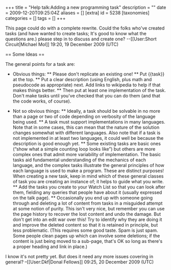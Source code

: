 +++
title = "Help talk:Adding a new programming task"
description = ""
date = 2009-12-20T09:25:04Z
aliases = []
[extra]
id = 5238
[taxonomies]
categories = []
tags = []
+++

This page could do with a complete rewrite.  Could the folks who've created tasks (and have wanted to create tasks; It's good to know what the questions are.) please step in to discuss and create one? --[[User:Short Circuit|Michael Mol]] 19:20, 19 December 2009 (UTC)

== Some Ideas ==

The general points for a task are:
* Obvious things:
** Please don't replicate an existing one!
** Put <nowiki>{{task}}</nowiki> at the top.
** Put a clear description (using English, plus math and pseudocode as appropriate) next. Add links to wikipedia to help if that makes things better.
** Then put at least one implementation of the task. Don't make tasks until you've checked that you can do them (and that the code works, of course).

* Not so obvious things:
** Ideally, a task should be solvable in no more than a page or two of code depending on verbosity of the language being used.
** A task must support implementations in many languages. Note that in some cases, this can mean that the nature of the solution changes somewhat with different languages. Also note that if a task is not implemented in at least two languages, it could well be because the description is good enough yet.
** Some existing tasks are basic ones (“show what a simple counting loop looks like”) but others are more complex ones that admit more variability of implementation. The basic tasks aid fundamental understanding of the mechanics of each language, and the complex tasks illustrate the general principles of how each language is used to make a program. These are distinct purposes! When creating a new task, keep in mind which of these general classes of task you are creating an instance of; it helps to guide what you write.
** Add the tasks you create to your Watch List so that you can look after them, fielding any queries that people have about it (usually expressed on the talk page).
** Occasionally you end up with someone going through and deleting a lot of content from tasks in a misguided attempt at some notion of purity. This isn't very nice, but remember you can use the page history to recover the lost content and undo the damage. But don't get into an edit war over this! Try to identify why they are doing it and improve the deleted content so that it is retained in principle, but less problematic. (This requires some good taste. Spam is just spam. Some people clean pages up which can involve some deletions; if the content is just being moved to a sub-page, that's OK so long as there's a proper heading and link in place.)

I know it's not pretty yet. But does it need any more issues covering in general? –[[User:Dkf|Donal Fellows]] 09:25, 20 December 2009 (UTC)
